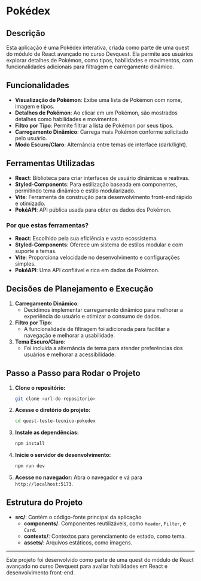 # Pokédex

## Descrição
Esta aplicação é uma Pokédex interativa, criada como parte de uma quest do módulo de React avançado no curso Devquest. Ela permite aos usuários explorar detalhes de Pokémon, como tipos, habilidades e movimentos, com funcionalidades adicionais para filtragem e carregamento dinâmico.

## Funcionalidades
- **Visualização de Pokémon**: Exibe uma lista de Pokémon com nome, imagem e tipos.
- **Detalhes de Pokémon**: Ao clicar em um Pokémon, são mostrados detalhes como habilidades e movimentos.
- **Filtro por Tipo**: Permite filtrar a lista de Pokémon por seus tipos.
- **Carregamento Dinâmico**: Carrega mais Pokémon conforme solicitado pelo usuário.
- **Modo Escuro/Claro**: Alternância entre temas de interface (dark/light).

## Ferramentas Utilizadas
- **React**: Biblioteca para criar interfaces de usuário dinâmicas e reativas.
- **Styled-Components**: Para estilização baseada em componentes, permitindo tema dinâmico e estilo modularizado.
- **Vite**: Ferramenta de construção para desenvolvimento front-end rápido e otimizado.
- **PokéAPI**: API pública usada para obter os dados dos Pokémon.

### Por que estas ferramentas?
- **React**: Escolhido pela sua eficiência e vasto ecossistema.
- **Styled-Components**: Oferece um sistema de estilos modular e com suporte a temas.
- **Vite**: Proporciona velocidade no desenvolvimento e configurações simples.
- **PokéAPI**: Uma API confiável e rica em dados de Pokémon.

## Decisões de Planejamento e Execução
1. **Carregamento Dinâmico**:
   - Decidimos implementar carregamento dinâmico para melhorar a experiência do usuário e otimizar o consumo de dados.
2. **Filtro por Tipo**:
   - A funcionalidade de filtragem foi adicionada para facilitar a navegação e melhorar a usabilidade.
3. **Tema Escuro/Claro**:
   - Foi incluída a alternância de tema para atender preferências dos usuários e melhorar a acessibilidade.

## Passo a Passo para Rodar o Projeto

1. **Clone o repositório:**
   ```bash
   git clone <url-do-repositorio>
   ```

2. **Acesse o diretório do projeto:**
   ```bash
   cd quest-teste-tecnico-pokedex
   ```

3. **Instale as dependências:**
   ```bash
   npm install
   ```

4. **Inicie o servidor de desenvolvimento:**
   ```bash
   npm run dev
   ```

5. **Acesse no navegador:**
   Abra o navegador e vá para `http://localhost:5173`.

## Estrutura do Projeto
- **src/**: Contém o código-fonte principal da aplicação.
  - **components/**: Componentes reutilizáveis, como `Header`, `Filter`, e `Card`.
  - **contexts/**: Contextos para gerenciamento de estado, como tema.
  - **assets/**: Arquivos estáticos, como imagens.

---

Este projeto foi desenvolvido como parte de uma quest do módulo de React avançado no curso Devquest para avaliar habilidades em React e desenvolvimento front-end.
